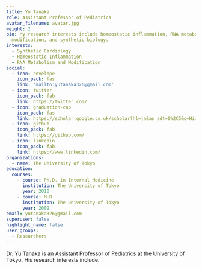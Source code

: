 ```yaml
---
title: Yu Tanaka
role: Assistant Professor of Pediatrics
avatar_filename: avatar.jpg
weight: 2
bio: My research interests include homeostatic inflammation, RNA metabolism and
  modification, and synthetic biology.
interests:
  - Synthetic Cardiology
  - Homeostatic Inflammation
  - RNA Metabolism and Modification
social:
  - icon: envelope
    icon_pack: fas
    link: 'mailto:yutanaka326@gmail.com'
  - icon: twitter
    icon_pack: fab
    link: https://twitter.com/
  - icon: graduation-cap
    icon_pack: fas
    link: https://scholar.google.co.uk/scholar?hl=ja&as_sdt=0%2C5&q=Higashikuni+y&btnG=
  - icon: github
    icon_pack: fab
    link: https://github.com/
  - icon: linkedin
    icon_pack: fab
    link: https://www.linkedin.com/
organizations:
  - name: The University of Tokyo
education:
  courses:
    - course: Ph.D. in Internal Medicine
      institution: The University of Tokyo
      year: 2010
    - course: M.D.
      institution: The University of Tokyo
      year: 2002  
email: yutanaka326@gmail.com
superuser: false
highlight_name: false
user_groups:
  - Researchers
---
```

Dr. Yu Tanaka is an Assistant Professor of Pediatrics at the University of Tokyo. His research interests include.
